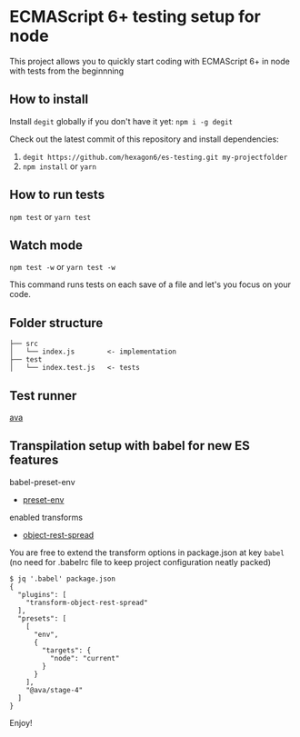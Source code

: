 # ECMAScript 6+ testing setup for node

This project allows you to quickly start coding with ECMAScript 6+ in node with tests from the beginnning

## How to install

Install `degit` globally if you don't have it yet: `npm i -g degit`

Check out the latest commit of this repository and install dependencies:

1. `degit https://github.com/hexagon6/es-testing.git my-projectfolder`
2. `npm install` or `yarn`

## How to run tests

`npm test` or `yarn test`

## Watch mode

`npm test -w` or `yarn test -w`

This command
 runs tests on each save of a file and
 let's you focus on your code.

## Folder structure

```
├── src
│   └── index.js        <- implementation
├── test
│   └── index.test.js   <- tests
```

## Test runner

[ava](https://www.npmjs.com/package/ava)

## Transpilation setup with babel for new ES features

babel-preset-env
- [preset-env](http://babeljs.io/docs/plugins/preset-env)

enabled transforms
- [object-rest-spread](https://babeljs.io/docs/plugins/transform-object-rest-spread/)

You are free to extend the transform options in package.json at key `babel` (no need for .babelrc file to keep project configuration neatly packed)

```
$ jq '.babel' package.json
{
  "plugins": [
    "transform-object-rest-spread"
  ],
  "presets": [
    [
      "env",
      {
        "targets": {
          "node": "current"
        }
      }
    ],
    "@ava/stage-4"
  ]
}
```

Enjoy!
